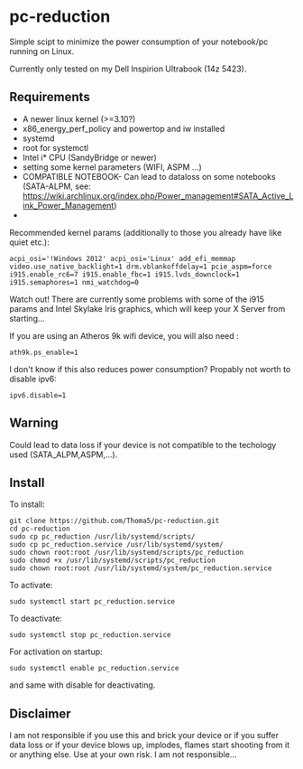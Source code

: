 pc-reduction
============

Simple scipt to minimize the power consumption of your notebook/pc running on Linux.

Currently only tested on my Dell Inspirion Ultrabook (14z 5423).

Requirements
------------

+ A newer linux kernel (>=3.10?)
+ x86_energy_perf_policy and powertop and iw installed
+ systemd
+ root for systemctl
+ Intel i* CPU (SandyBridge or newer)
+ setting some kernel parameters (WIFI, ASPM ...)
+ COMPATIBLE NOTEBOOK- Can lead to dataloss on some notebooks (SATA-ALPM, see: https://wiki.archlinux.org/index.php/Power_management#SATA_Active_Link_Power_Management)
+ 
Recommended kernel params (additionally to those you already have like quiet etc.):
```
acpi_osi='!Windows 2012' acpi_osi='Linux' add_efi_memmap video.use_native_backlight=1 drm.vblankoffdelay=1 pcie_aspm=force i915.enable_rc6=7 i915.enable_fbc=1 i915.lvds_downclock=1 i915.semaphores=1 nmi_watchdog=0 
```
Watch out! There are currently some problems with some of the i915 params and Intel Skylake Iris graphics, which will keep your X Server from starting... 

If you are using an Atheros 9k  wifi device, you will also need :
```
ath9k.ps_enable=1
```
I don't know if this also reduces power consumption? Propably not worth to disable ipv6:
```
ipv6.disable=1
```

Warning
-------
Could lead to data loss if your device is not compatible to the techology used (SATA_ALPM,ASPM,...).

Install
-------
To install:
```
git clone https://github.com/Thoma5/pc-reduction.git
cd pc-reduction
sudo cp pc_reduction /usr/lib/systemd/scripts/
sudo cp pc_reduction.service /usr/lib/systemd/system/
sudo chown root:root /usr/lib/systemd/scripts/pc_reduction
sudo chmod +x /usr/lib/systemd/scripts/pc_reduction
sudo chown root:root /usr/lib/systemd/system/pc_reduction.service
```
To activate:
```
sudo systemctl start pc_reduction.service
```
To deactivate:
```
sudo systemctl stop pc_reduction.service
```
For activation on startup:
```
sudo systemctl enable pc_reduction.service
```
and same with disable for deactivating.


Disclaimer
----------
I am not responsible if you use this and brick your device or if you suffer data loss or if your device blows up, implodes, flames start shooting from it or anything else. Use at your own risk. I am not responsible...


